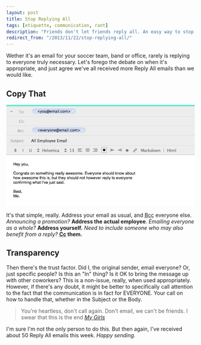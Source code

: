 ```yaml
---
layout: post
title: Stop Replying All
tags: [etiquette, communication, rant]
description: "Friends don't let friends reply all. An easy way to stop Reply All, overnight."
redirect_from: "/2013/11/22/stop-replying-all/"
---
```


Wether it's an email for your soccer team, band or office, rarely is replying to everyone truly necessary. Let's forego the debate on when it's appropriate, and just agree we've all received more Reply All emails than we would like.

## Copy That

![BCC Everyone](/assets/media/bcc.png)

It's that simple, really. Address your email as usual, and <abbr title="Blind Carbon Copy">Bcc</abbr> everyone else. *Announcing a promotion?* **Address the actual employee**. *Emailing everyone as a whole?* **Address yourself.** *Need to include someone who may also benefit from a reply?* **<abbr title="Carbon Copy">Cc</abbr> them.**

## Transparency

Then there's the trust factor. Did I, the original sender, email everyone? Or, just specific people? Is this an "In" thing? Is it OK to bring the message up with other coworkers? This is a non-issue, really, when used appropriately. However, if there's any doubt, it might be better to specifically call attention to the fact that the communication is in fact for EVERYONE. Your call on how to handle that, whether in the Subject or the Body.

> You're heartless, don't call again.
> Don't email, we can't be friends.
> I swear that this is the end
> *[My Girls](http://rapgenius.com/Childish-gambino-my-girls-lyrics)*

I'm sure I'm not the only person to do this. But then again, I've received about 50 Reply All emails this week. *Happy sending.*
